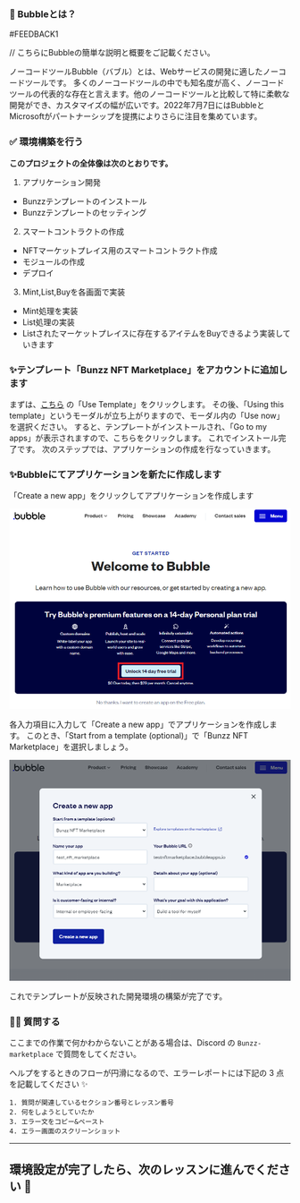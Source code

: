 ### 👀 Bubbleとは？

#FEEDBACK1

// こちらにBubbleの簡単な説明と概要をご記載ください。

ノーコードツールBubble（バブル）とは、Webサービスの開発に適したノーコードツールです。
多くのノーコードツールの中でも知名度が高く、ノーコードツールの代表的な存在と言えます。他のノーコードツールと比較して特に柔軟な開発ができ、カスタマイズの幅が広いです。2022年7月7日にはBubbleとMicrosoftがパートナーシップを提携によりさらに注目を集めています。


### ✅ 環境構築を行う

**このプロジェクトの全体像は次のとおりです。**

1. アプリケーション開発

- Bunzzテンプレートのインストール
- Bunzzテンプレートのセッティング

2. スマートコントラクトの作成

- NFTマーケットプレイス用のスマートコントラクト作成
- モジュールの作成
- デプロイ

3. Mint,List,Buyを各画面で実装

- Mint処理を実装
- List処理の実装
- Listされたマーケットプレイスに存在するアイテムをBuyできるよう実装していきます


### ✨テンプレート「Bunzz NFT Marketplace」をアカウントに追加します

まずは、[こちら](https://bubble.io/template/bunzz-nft-marketplace-1643954660529x868500377825706000) の「Use Template」をクリックします。
その後、「Using this template」というモーダルが立ち上がりますので、モーダル内の「Use now」を選択ください。
すると、テンプレートがインストールされ、「Go to my apps」が表示されますので、こちらをクリックします。
これでインストール完了です。
次のステップでは、アプリケーションの作成を行なっていきます。


### ✨Bubbleにてアプリケーションを新たに作成します

「Create a new app」をクリックしてアプリケーションを作成します

![](/public/images/99-NFT-MarketPlace/section-1/1_1_1.png)


各入力項目に入力して「Create a new app」でアプリケーションを作成します。
このとき、「Start from a template (optional)」で「Bunzz NFT Marketplace」を選択しましょう。

![](/public/images/99-NFT-MarketPlace/section-1/1_1_2.png)

これでテンプレートが反映された開発環境の構築が完了です。


### 🙋‍♂️ 質問する

ここまでの作業で何かわからないことがある場合は、Discord の `Bunzz-marketplace` で質問をしてください。

ヘルプをするときのフローが円滑になるので、エラーレポートには下記の 3 点を記載してください ✨

```
1. 質問が関連しているセクション番号とレッスン番号
2. 何をしようとしていたか
3. エラー文をコピー&ペースト
4. エラー画面のスクリーンショット
```

---

環境設定が完了したら、次のレッスンに進んでください 🎉
---

